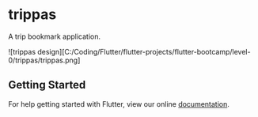 # trippas

A trip bookmark application.

![trippas design][C:/Coding/Flutter/flutter-projects/flutter-bootcamp/level-0/trippas/trippas.png]

## Getting Started

For help getting started with Flutter, view our online
[documentation](https://flutter.io/).
